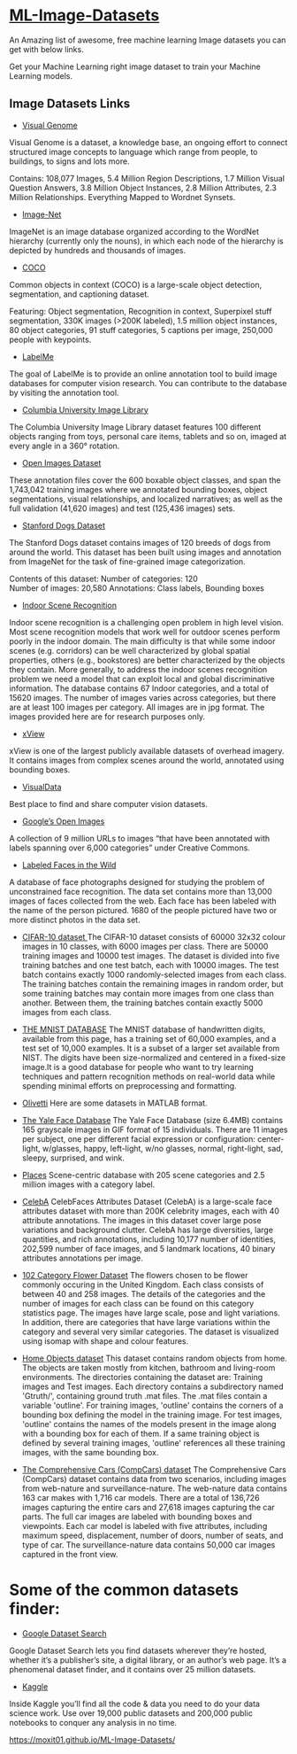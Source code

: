 # [ML-Image-Datasets](https://moxit01.github.io/ML-Image-Datasets/)      

An Amazing list of awesome, free machine learning Image datasets you can get with below links.

Get your Machine Learning right image dataset to train your Machine Learning models.

## Image Datasets Links

* [Visual Genome](http://visualgenome.org/)

Visual Genome is a dataset, a knowledge base, an ongoing effort to connect structured image concepts to language which range from people, to buildings, to signs and lots more.

Contains:
108,077 Images,
5.4 Million Region Descriptions,
1.7 Million Visual Question Answers,
3.8 Million Object Instances,
2.8 Million Attributes,
2.3 Million Relationships.
Everything Mapped to Wordnet Synsets.

* [Image-Net](http://image-net.org/)

ImageNet is an image database organized according to the WordNet hierarchy (currently only the nouns), in which each node of the hierarchy is depicted by hundreds and thousands of images.

* [COCO](http://cocodataset.org/#download)

Common objects in context (COCO) is a large-scale object detection, segmentation, and captioning dataset.

Featuring:
Object segmentation,
Recognition in context,
Superpixel stuff segmentation,
330K images (>200K labeled),
1.5 million object instances,
80 object categories,
91 stuff categories,
5 captions per image,
250,000 people with keypoints.

* [LabelMe](http://labelme.csail.mit.edu/Release3.0/index.php?message=1)

The goal of LabelMe is to provide an online annotation tool to build image databases for computer vision research. You can contribute to the database by visiting the annotation tool.

* [Columbia University Image Library](https://www.cs.columbia.edu/CAVE/software/softlib/coil-100.php)

The Columbia University Image Library dataset features 100 different objects ranging from toys, personal care items, tablets and so on, imaged at every angle in a 360° rotation.

* [Open Images Dataset](https://storage.googleapis.com/openimages/web/download.html)

These annotation files cover the 600 boxable object classes, and span the 1,743,042 training images where we annotated bounding boxes, object segmentations, visual relationships, and localized narratives; as well as the full validation (41,620 images) and test (125,436 images) sets.

* [Stanford Dogs Dataset](http://vision.stanford.edu/aditya86/ImageNetDogs/)

The Stanford Dogs dataset contains images of 120 breeds of dogs from around the world. This dataset has been built using images and annotation from ImageNet for the task of fine-grained image categorization. 

Contents of this dataset:
Number of categories: 120  
Number of images: 20,580 
Annotations: Class labels, Bounding boxes

* [Indoor Scene Recognition](http://web.mit.edu/torralba/www/indoor.html)

Indoor scene recognition is a challenging open problem in high level vision. Most scene recognition models that work well for outdoor scenes perform poorly in the indoor domain. The main difficulty is that while some indoor scenes (e.g. corridors) can be well characterized by global spatial properties, others (e.g., bookstores) are better characterized by the objects they contain. More generally, to address the indoor scenes recognition problem we need a model that can exploit local and global discriminative information.
The database contains 67 Indoor categories, and a total of 15620 images. The number of images varies across categories, but there are at least 100 images per category. All images are in jpg format. The images provided here are for research purposes only.


* [xView](http://xviewdataset.org/#dataset)

xView is one of the largest publicly available datasets of overhead imagery. It contains images from complex scenes around the world, annotated using bounding boxes.

* [VisualData](https://www.visualdata.io/discovery)

Best place to find and share computer vision datasets.

* [Google’s Open Images](https://ai.googleblog.com/2016/09/introducing-open-images-dataset.html)

A collection of 9 million URLs to images “that have been annotated with labels spanning over 6,000 categories” under Creative Commons.

* [Labeled Faces in the Wild](http://vis-www.cs.umass.edu/lfw/)

 A database of face photographs designed for studying the problem of unconstrained face recognition. The data set contains more than 13,000 images of faces collected from the web. Each face has been labeled with the name of the person pictured. 1680 of the people pictured have two or more distinct photos in the data set.
 
* [CIFAR-10 dataset ](http://www.cs.toronto.edu/~kriz/cifar.html)
The CIFAR-10 dataset consists of 60000 32x32 colour images in 10 classes, with 6000 images per class. There are 50000 training images and 10000 test images.
The dataset is divided into five training batches and one test batch, each with 10000 images. The test batch contains exactly 1000 randomly-selected images from each class. The training batches contain the remaining images in random order, but some training batches may contain more images from one class than another. Between them, the training batches contain exactly 5000 images from each class.

* [THE MNIST DATABASE](http://yann.lecun.com/exdb/mnist/)
The MNIST database of handwritten digits, available from this page, has a training set of 60,000 examples, and a test set of 10,000 examples. It is a subset of a larger set available from NIST. The digits have been size-normalized and centered in a fixed-size image.It is a good database for people who want to try learning techniques and pattern recognition methods on real-world data while spending minimal efforts on preprocessing and formatting.

* [Olivetti](https://cs.nyu.edu/~roweis/data.html)
Here are some datasets in MATLAB format.

* [The Yale Face Database](http://vision.ucsd.edu/content/yale-face-database)
The Yale Face Database (size 6.4MB) contains 165 grayscale images in GIF format of 15 individuals. There are 11 images per subject, one per different facial expression or configuration: center-light, w/glasses, happy, left-light, w/no glasses, normal, right-light, sad, sleepy, surprised, and wink.

* [Places](http://places.csail.mit.edu/index.html)
Scene-centric database with 205 scene categories and 2.5 million images with a category label.

* [CelebA](http://mmlab.ie.cuhk.edu.hk/projects/CelebA.html)
CelebFaces Attributes Dataset (CelebA) is a large-scale face attributes dataset with more than 200K celebrity images, each with 40 attribute annotations. The images in this dataset cover large pose variations and background clutter. CelebA has large diversities, large quantities, and rich annotations, including  10,177 number of identities, 202,599 number of face images, and 5 landmark locations, 40 binary attributes annotations per image.

* [102 Category Flower Dataset](http://www.robots.ox.ac.uk/~vgg/data/flowers/102/index.html)
The flowers chosen to be flower commonly occuring in the United Kingdom. Each class consists of between 40 and 258 images. The details of the categories and the number of images for each class can be found on this category statistics page.
The images have large scale, pose and light variations. In addition, there are categories that have large variations within the category and several very similar categories. The dataset is visualized using isomap with shape and colour features.

* [Home Objects dataset](http://www.vision.caltech.edu/pmoreels/Datasets/Home_Objects_06/l)
This dataset contains random objects from home. The objects are taken mostly from kitchen, bathroom and living-room environments.
The directories containing the dataset are:
Training images and Test images.
Each directory contains a subdirectory named 'Gtruth/', containing ground truth .mat files. The .mat files contain a variable 'outline'. For training images, 'outline' contains the corners of a bounding box defining the model in the training image. For test images, 'outline' contains the names of the models present in the image along with a bounding box for each of them. If a same training object is defined by several training images, 'outline' references all these training images, with the same bounding box.


* [The Comprehensive Cars (CompCars) dataset](http://mmlab.ie.cuhk.edu.hk/datasets/comp_cars/index.html)
The Comprehensive Cars (CompCars) dataset contains data from two scenarios, including images from web-nature and surveillance-nature. The web-nature data contains 163 car makes with 1,716 car models. There are a total of 136,726 images capturing the entire cars and 27,618 images capturing the car parts. The full car images are labeled with bounding boxes and viewpoints. Each car model is labeled with five attributes, including maximum speed, displacement, number of doors, number of seats, and type of car. The surveillance-nature data contains 50,000 car images captured in the front view.


 # Some of the common datasets finder:
 
 * [Google Dataset Search](https://datasetsearch.research.google.com/)

Google Dataset Search lets you find datasets wherever they’re hosted, whether it’s a publisher’s site, a digital library, or an author’s web page. It’s a phenomenal dataset finder, and it contains over 25 million datasets.
 
 * [Kaggle](https://www.kaggle.com/)
 
Inside Kaggle you’ll find all the code & data you need to do your data science work. Use over 19,000 public datasets and 200,000 public notebooks to conquer any analysis in no time.

https://moxit01.github.io/ML-Image-Datasets/

